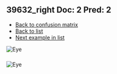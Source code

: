## 39632_right Doc: 2 Pred: 2
- [Back to confusion matrix](https://github.com/juliandewit/kaggle_retinopathy/blob/master/matrix.md)
- [Back to list](https://github.com/juliandewit/kaggle_retinopathy/blob/master/lists/22/list.md)
- [Next example in list](https://github.com/juliandewit/kaggle_retinopathy/blob/master/lists/22/39/39646_left.md)

![Eye](https://retinopaty.blob.core.windows.net/size1024/39632_right_2.jpeg)

### 

![Eye]()
